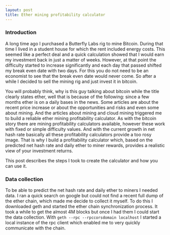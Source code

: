 ```yaml
---
layout: post
title: Ether mining profitability calculator
---
```


### Introduction

A long time ago I purchased a Butterfly Labs rig to mine Bitcoin. During that time I lived in a student house for which the rent included energy costs. This seemed like a perfect deal and a quick calculation showed that I would earn my investment back in just a matter of weeks. However, at that point the difficulty started to increase significantly and each day that passed shifted my break even date with two days. For this you do not need to be an economist to see that the break even date would never come. So after a while I decided to sell the mining rig and just invest it in bitcoin.

You will probably think, why is this guy talking about bitcoin while the title clearly states ether, well that is because of the following: since a few months ether is on a daily bases in the news. Some articles are about the recent price increase or about the opportunities and risks and even some about mining. And the articles about mining and cloud mining triggered me to build a reliable ether mining profitability calculator. As with the bitcoin story there are mining profitability calculators available, however these work with fixed or simple difficulty values. And with the current growth in net hash rate basically all these profitability calculators provide a too rosy image. That is why I build a profitability calculator which, based on the predicted net hash rate and daily ether to miner rewards, provides a realistic view of your investment returns.    

This post describes the steps I took to create the calculator and how you can use it.

### Data collection
To be able to predict the net hash rate and daily ether to miners I needed data. I ran a quick search on google but could not find a recent full dump of the ether chain, which made me decide to collect it myself. To do this I downloaded geth and started the ether chain synchronization process. It took a while to get the almost 4M blocks but once I had them I could start the data collection. With  `geth --rpc --rpccorsdomain localhost` I started a local instance of the rpc client which enabled me to very quickly communicate with the chain.
